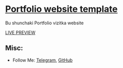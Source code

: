 # [Portfolio website template](http://ely0rbek.uz)

<!-- ### [Featured on Freebiesbug](http://freebiesbug.com/psd-freebies/global-futuristic-one-page-portfolio-psd-html/) -->

Bu shunchaki Portfolio vizitka website


[LIVE PREVIEW](http://ely0rbek.uz)

## Misc:

* Follow Me: [Telegram](https://t.me/elyorbek_03_09), [GitHub](https://github.com/ely0rbek)
